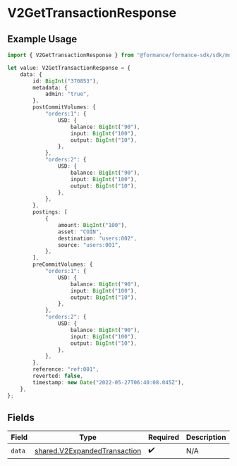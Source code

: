 # V2GetTransactionResponse

## Example Usage

```typescript
import { V2GetTransactionResponse } from "@formance/formance-sdk/sdk/models/shared";

let value: V2GetTransactionResponse = {
    data: {
        id: BigInt("370853"),
        metadata: {
            admin: "true",
        },
        postCommitVolumes: {
            "orders:1": {
                USD: {
                    balance: BigInt("90"),
                    input: BigInt("100"),
                    output: BigInt("10"),
                },
            },
            "orders:2": {
                USD: {
                    balance: BigInt("90"),
                    input: BigInt("100"),
                    output: BigInt("10"),
                },
            },
        },
        postings: [
            {
                amount: BigInt("100"),
                asset: "COIN",
                destination: "users:002",
                source: "users:001",
            },
        ],
        preCommitVolumes: {
            "orders:1": {
                USD: {
                    balance: BigInt("90"),
                    input: BigInt("100"),
                    output: BigInt("10"),
                },
            },
            "orders:2": {
                USD: {
                    balance: BigInt("90"),
                    input: BigInt("100"),
                    output: BigInt("10"),
                },
            },
        },
        reference: "ref:001",
        reverted: false,
        timestamp: new Date("2022-05-27T06:40:08.045Z"),
    },
};
```

## Fields

| Field                                                                               | Type                                                                                | Required                                                                            | Description                                                                         |
| ----------------------------------------------------------------------------------- | ----------------------------------------------------------------------------------- | ----------------------------------------------------------------------------------- | ----------------------------------------------------------------------------------- |
| `data`                                                                              | [shared.V2ExpandedTransaction](../../../sdk/models/shared/v2expandedtransaction.md) | :heavy_check_mark:                                                                  | N/A                                                                                 |